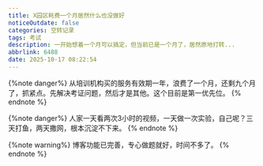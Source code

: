 ```yaml
---
title: X园区耗费一个月居然什么也没做好
noticeOutdate: false
categories: 空转记录
tags: 考试
description: 一开始想着一个月可以搞定，但当前已是一个月了，居然原地打转...
abbrlink: 6488
date: 2025-10-17 08:22:54
---
```


{%note danger%}
从培训机构买的服务有效期一年，浪费了一个月，还剩九个月了，抓紧点。先解决考证问题，然后才是其他。这个目前是第一优先位。
{% endnote %}

{%note danger%}
人家一天看两次3小时的视频，一天做一次实验，自己呢？三天打鱼，两天撒网，根本沉淀不下来。
{% endnote %}

{%note warning%}
博客功能已完善，专心做题就好，时间不多了。
{% endnote %}